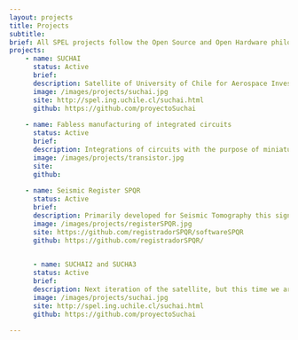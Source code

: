 ```yaml
---
layout: projects
title: Projects
subtitle:
brief: All SPEL projects follow the Open Source and Open Hardware philosophy. If you are interested in one of our project don't hesitate and contact us
projects:
    - name: SUCHAI
      status: Active
      brief: 
      description: Satellite of University of Chile for Aerospace Investigation. SUCHAI is the first chilean CubeSat developed by undergraduate students, engineers and professors of the Electrical Engineering, Physics and Mechanical Engineering Departments of the Faculty of Physical and Mathematical Sciences (FCFM) at Universidad de Chile. The main goal is to learn the whole chain process designing, building/integrating, launching and operating a picosatellite.
      image: /images/projects/suchai.jpg
      site: http://spel.ing.uchile.cl/suchai.html
      github: https://github.com/proyectoSuchai
       
    - name: Fabless manufacturing of integrated circuits
      status: Active
      brief: 
      description: Integrations of circuits with the purpose of miniaturization of circuits for sensors used in several areas such as communications, biomedical, geophysics or astronomical instrumentation. Under the constant evolution of technology, the Space and Planetary Exploration Laboratory created a project with the point designing and implementing integrated circuits (IC), both analog and digital, to be used in different areas and for different purposes such as geophysics, biomedical, astronomical instrumentation, telecommunications, etc. Making use of "fabless manufacturing" philosophy, free software and the MOSIS educational program, we have manage to design small integrated amplifiers, the basic unit of any analog circuit such as ADC or DAC, and it is expected that in the near future that mixed signal circuit or fully digital, always with the assistance, cooperation and enthusiasm of colleagues and researchers from the Universidad Católica de Chile.
      image: /images/projects/transistor.jpg
      site: 
      github:  
      
    - name: Seismic Register SPQR
      status: Active
      brief: 
      description: Primarily developed for Seismic Tomography this signal register (in development stage) is capable of digitalize, synchronize (to GPS time) and save to disk (MSEED, ASCII formats) signal samples from different sources. It is based on Low-cost and COTS products (Raspberry Pi and Arduino), the idea is to create an open Hw seismic register for scietific purposes.
      image: /images/projects/registerSPQR.jpg
      site: https://github.com/registradorSPQR/softwareSPQR
      github: https://github.com/registradorSPQR/
      

      - name: SUCHAI2 and SUCHA3
      status: Active
      brief: 
      description: Next iteration of the satellite, but this time we are developing two 3U Cubesats!!. 
      image: /images/projects/suchai.jpg
      site: http://spel.ing.uchile.cl/suchai.html
      github: https://github.com/proyectoSuchai
      
---
```

